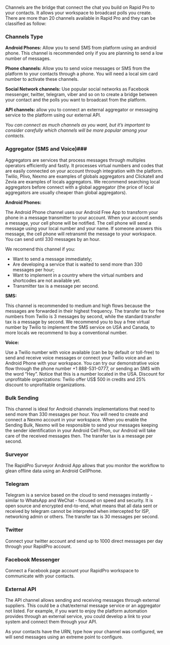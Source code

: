 <div class="align-justify">

Channels are the bridge that connect the chat you build on Rapid Pro to your contacts. It allows your workspace to broadcast polls you create. There are more than 20 channels available in Rapid Pro and they can be classified as follow:

### Channels Type ###

**Android Phones:** 
Allow you to send SMS from platform using an android phone. This channel is recommended only if you are planning to send a low number of messages.

**Phone channels:** 
Allow you to send voice messages or SMS from the platform to your contacts through a phone. You will need a local sim card number to activate these channels.

**Social Network channels:**
Use popular social networks as Facebook messenger, twitter, telegram, viber and so on to create a bridge between your contact and the polls you want to broadcast from the platform. 

**API channels:** 
allow you to connect an external aggregator or messaging service to the platform using our external API.

*You can connect as much channels as you want, but it’s important to consider carefully which channels will be more popular among your contacts.*

### Aggregator (SMS and Voice)###

 Aggregators are services that process messages through multiples operators efficiently and fastly. It processes virtual numbers and codes that are easily connected on your account through integration with the platform. Twilio, Plivo, Nexmo are examples of globals aggregators and Clickatell and Zevia are examples of locals aggregators. We recommend searching local aggregators before connect with a global aggregator (the price of local aggregators are usually  cheaper than global aggregators).
 
**Android Phones:** 

 The Android Phone channel uses our Android Free App to transform your phone in a message transmitter to your account. When your account sends a message, your cell phone will be notified. The cell phone will send a message using your local number and your name. If someone answers this message, the cell phone will retransmit the message to your workspace. You can send until 330 messages by an hour. 

 We recomend this channel if you:

- Want to send a message immediately;
- Are developing a service that is waited to send more than 330 messages per hour;
- Want to implement in a country where the virtual numbers and shortcodes are not available yet.
- Transmitter tax is a message per second.

**SMS:** 

This channel is recommended to medium and high flows because the messages are forwarded in their highest frequency. The transfer tax for free numbers from Twilio is 3 messages by second, while the standard transfer tax is a message by second. We recommend you to buy a free virtual number by Twilio to implement the SMS service on USA and Canada, to more locals we recommend to buy a conventional number.

**Voice:** 

Use a Twilio number with voice available (can be by default or toll-free) to send and receive voice messages or connect your Twilio voice and an Android Phone with your workspace.
You can try our demonstrative voice flow through the phone number +1 888-531-0777, or sending an SMS with the word “Hey”. Notice that this is a number located in the USA. 
Discount for unprofitable organizations: Twilio offer US$ 500 in credits and 25% discount to unprofitable organizations.

### Bulk Sending

This channel is ideal for Android channels implementations that need to send more than 330 messages per hour. You will need to create and connect a Nexmo account in your workspace. When you enable the Sending Bulk, Nexmo will be responsible to send your messages keeping the sender identification in your Android Cell Phon, our Android will take care of the received messages then. The transfer tax is a message per second. 

### Surveyor

The RapidPro Surveyor Android App allows that you monitor the workflow to glean offline data using an Android CellPhone.

### Telegram

Telegram is a service based on the cloud to send messages instantly - similar to WhatsApp and WeChat - focused on speed and security. It is open source and encrypted end-to-end, what means that all data sent or received by telegram cannot be interpreted when intercepted for ISP, networking admin or others. The transfer tax is 30 messages per second.

### Twitter

Connect your twitter account and send up to 1000 direct messages per day through your RapidPro account.

### Facebook Messenger

Connect a Facebook page account your RapidPro workspace to communicate with your contacts.

### External API

The API channel allows sending and receiving messages through external suppliers. This could be a chat/external message service or an aggregator not listed.
For example, if you want to enjoy the platform automation provides through an external service, you could develop a link to your system and connect them through your API.

As your contacts have the URN, type how your channel was configured, we will send messages using an extreme point to configure.

##

</div>